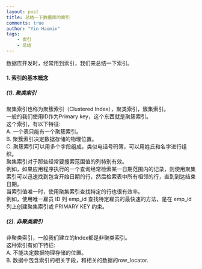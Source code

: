 ```yaml
---
layout: post
title: 总结一下数据库的索引
comments: true
author: "Yin Haomin"
tags:
    - 索引
    - 总结
---
```


数据库开发时，经常用到索引，我们来总结一下索引。<br>

#### 1. 索引的基本概念<br>
##### (1). 聚类索引<br>
聚集索引也称为聚簇索引（Clustered Index），聚类索引，簇集索引。<br>
一般的我们使用ID作为Primary key，这个东西就是聚簇索引。<br>
这个索引，有以下特征:<br>
A. 一个表只能有一个聚簇索引。<br>
B. 聚簇索引决定数据存储的物理位置。<br>
C. 聚簇索引可以用多个字段组成，类似电话号码簿，可以用姓氏和名字进行组织。<br>
聚集索引对于那些经常要搜索范围值的列特别有效。<br>
例如，如果应用程序执行的一个查询经常检索某一日期范围内的记录，则使用聚集索引可以迅速找到包含开始日期的行，然后检索表中所有相邻的行，直到到达结束日期。<br>
当索引值唯一时，使用聚集索引查找特定的行也很有效率。<br>
例如，使用唯一雇员 ID 列 emp_id 查找特定雇员的最快速的方法，是在 emp_id 列上创建聚集索引或 PRIMARY KEY 约束。<br>

##### (2). 非聚类索引<br>
非聚类索引，一般我们建立的Index都是非聚类索引。<br>
这种索引有如下特征:<br>
A. 不能决定数据物理存储的位置。<br>
B. 数据中包含索引的相关字段，和相关的数据的row_locator.<br>

